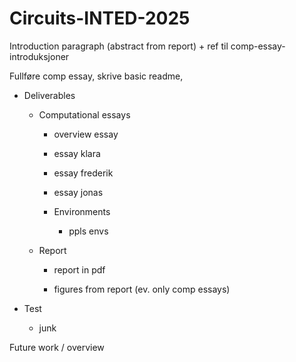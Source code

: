 # Circuits-INTED-2025

Introduction paragraph (abstract from report) + ref til comp-essay-introduksjoner

Fullføre comp essay, skrive basic readme, 



- Deliverables

    - Computational essays
        - overview essay
        - essay klara
        - essay frederik
        - essay jonas
        
        - Environments
            - ppls envs
    
    - Report
        - report in pdf
        
        - figures from report (ev. only comp essays)

- Test
    - junk


Future work / overview 